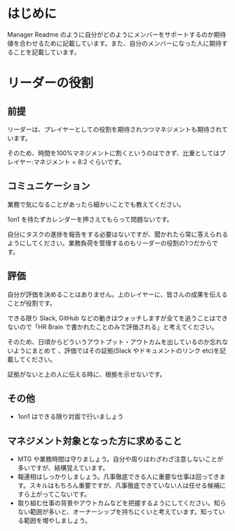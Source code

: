 # はじめに

Manager Readme のように自分がどのようにメンバーをサポートするのか期待値を合わせるために記載しています。また、自分のメンバーになった人に期待することを記載しています。

# リーダーの役割

## 前提

リーダーは、プレイヤーとしての役割を期待されつつマネジメントも期待されています。

そのため、時間を100%マネジメントに割くというのはできず、比重としてはプレイヤー:マネジメント = 8:2 ぐらいです。

## コミュニケーション

業務で気になることがあったら細かいことでも教えてください。

1on1 を待たずカレンダーを押さえてもらって問題ないです。

自分にタスクの進捗を報告をする必要はないですが、聞かれたら常に答えられるようにしてください。業務負荷を管理するのもリーダーの役割の1つだからです。

## 評価

自分が評価を決めることはありません。上のレイヤーに、皆さんの成果を伝えることが役割です。

できる限り Slack, GitHub などの動きはウォッチしますが全てを追うことはできないので「HR Brain で書かれたことのみで評価される」と考えてください。

そのため、日頃からどういうアウトプット・アウトカムを出しているのか忘れないようにまとめて 、評価ではその証拠(Slack やドキュメントのリンク etc)を記載してください。

証拠がないと上の人に伝える時に、根拠を示せないです。

## その他

- 1on1 はできる限り対面で行いましょう

## マネジメント対象となった方に求めること

- MTG や業務時間は守りましょう。自分や周りはわざわざ注意しないことが多いですが、結構覚えています。
- 報連相はしっかりしましょう。凡事徹底できる人に重要な仕事は回ってきます。スキルはもちろん重要ですが、凡事徹底できていない人は任せる候補にすら上がってこないです。
- 取り組む仕事の背景やアウトカムなどを把握するようにしてください。知らない範囲が多いと、オーナーシップを持ちにくいと考えています。知っている範囲を増やしましょう。
